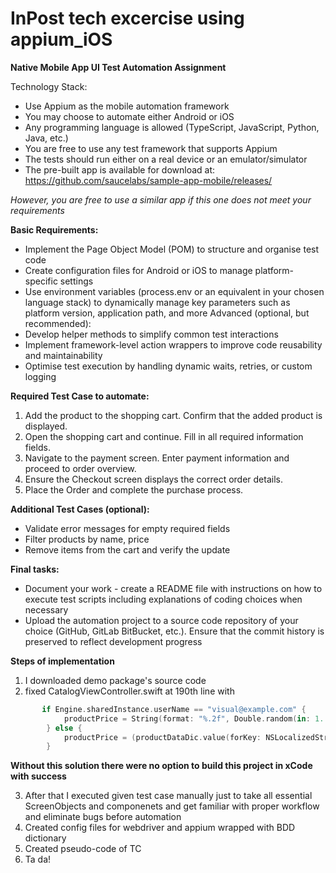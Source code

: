 
# InPost tech excercise using appium_iOS


**Native Mobile App UI Test Automation Assignment**

Technology Stack:
- Use Appium as the mobile automation framework
- You may choose to automate either Android or iOS
- Any programming language is allowed (TypeScript, JavaScript, Python, Java, etc.)
- You are free to use any test framework that supports Appium
- The tests should run either on a real device or an emulator/simulator
- The pre-built app is available for download at:
<https://github.com/saucelabs/sample-app-mobile/releases/>

_However, you are free to use a similar app if this one does not meet your requirements_

**Basic Requirements:**
- Implement the Page Object Model (POM) to structure and organise test code
- Create configuration files for Android or iOS to manage platform-specific settings
- Use environment variables (process.env or an equivalent in your chosen language stack) to dynamically manage key parameters such as platform version, application path, and more Advanced (optional, but recommended):
- Develop helper methods to simplify common test interactions
- Implement framework-level action wrappers to improve code reusability and maintainability
- Optimise test execution by handling dynamic waits, retries, or custom logging

**Required Test Case to automate:**
1. Add the product to the shopping cart. Confirm that the added product is displayed.
2. Open the shopping cart and continue. Fill in all required information fields.
3. Navigate to the payment screen. Enter payment information and proceed to order overview.
4. Ensure the Checkout screen displays the correct order details.
5. Place the Order and complete the purchase process.

**Additional Test Cases (optional):**
- Validate error messages for empty required fields
- Filter products by name, price
- Remove items from the cart and verify the update

**Final tasks:**
- Document your work - create a README file with instructions on how to execute test scripts including explanations of coding choices when necessary
- Upload the automation project to a source code repository of your choice (GitHub, GitLab BitBucket, etc.). Ensure that the commit history is preserved to reflect development progress


**Steps of implementation**
1. I downloaded demo package's source code 
2. fixed CatalogViewController.swift at 190th line with 
```swift
       if Engine.sharedInstance.userName == "visual@example.com" {
            productPrice = String(format: "%.2f", Double.random(in: 1...99))
        } else {
            productPrice = (productDataDic.value(forKey: NSLocalizedString("ProductPrice", comment: "")) as? String) ?? "0.00"
        }
```
**Without this solution there were no option to build this project in xCode with success**

3. After that I executed given test case manually just to take all essential ScreenObjects and componenets and get familiar with proper workflow and eliminate bugs before automation
4. Created config files for webdriver and appium wrapped with BDD dictionary
5. Created pseudo-code of TC
6. Ta da!